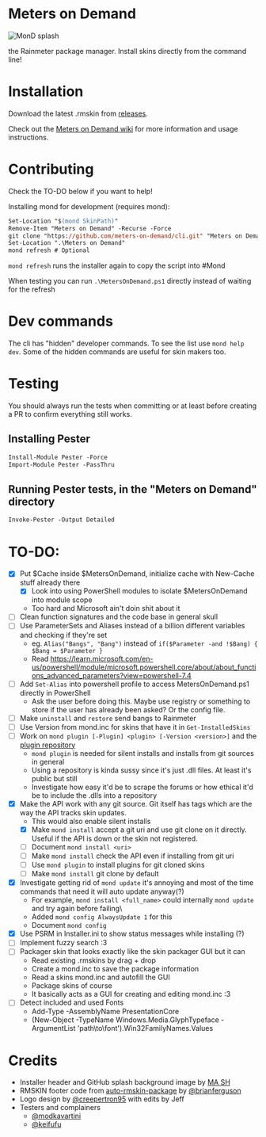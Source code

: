 # Meters on Demand

![MonD splash](https://repository-images.githubusercontent.com/601636170/25834e41-d86e-4f2a-809c-441ab80c2a8a)

the Rainmeter package manager. Install skins directly from the command line!

# Installation

Download the latest .rmskin from [releases](https://github.com/meters-on-demand/cli/releases).

Check out the [Meters on Demand wiki](https://docs.rainmeter.skin/) for more information and usage instructions.

# Contributing

Check the TO-DO below if you want to help!

Installing mond for development (requires mond):

```ps
Set-Location "$(mond SkinPath)"
Remove-Item "Meters on Demand" -Recurse -Force
git clone "https://github.com/meters-on-demand/cli.git" "Meters on Demand"
Set-Location ".\Meters on Demand"
mond refresh # Optional 
```

`mond refresh` runs the installer again to copy the script into #Mond

When testing you can run `.\MetersOnDemand.ps1` directly instead of waiting for the refresh

# Dev commands

The cli has "hidden" developer commands. To see the list use `mond help dev`. Some of the hidden commands are useful for skin makers too. 

# Testing

You should always run the tests when committing or at least before creating a PR to confirm everything still works.

## Installing Pester

```ps
Install-Module Pester -Force
Import-Module Pester -PassThru
```

## Running Pester tests, in the "Meters on Demand" directory

```ps
Invoke-Pester -Output Detailed
```

# TO-DO:

- [x] Put $Cache inside $MetersOnDemand, initialize cache with New-Cache stuff already there
  - [x] Look into using PowerShell modules to isolate $MetersOnDemand into module scope
  - Too hard and Microsoft ain't doin shit about it
- [ ] Clean function signatures and the code base in general skull
- [ ] Use ParameterSets and Aliases instead of a billion different variables and checking if they're set
  - eg. `Alias("Bangs", "Bang")` instead of `if($Parameter -and !$Bang) { $Bang = $Parameter }`
  - Read https://learn.microsoft.com/en-us/powershell/module/microsoft.powershell.core/about/about_functions_advanced_parameters?view=powershell-7.4
- [ ] Add `Set-Alias` into powershell profile to access MetersOnDemand.ps1 directly in PowerShell
  - Ask the user before doing this. Maybe use registry or something to store if the user has already been asked? Or the config file. 
- [ ] Make `uninstall` and `restore` send bangs to Rainmeter
- [ ] Use Version from mond.inc for skins that have it in `Get-InstalledSkins`
- [ ] Work on `mond plugin [-Plugin] <plugin> [-Version <version>]` and the [plugin repository](https://github.com/meters-on-demand/plugins)
  - `mond plugin` is needed for silent installs and installs from git sources in general
  - Using a repository is kinda sussy since it's just .dll files. At least it's public but still 
  - Investigate how easy it'd be to scrape the forums or how ethical it'd be to include the .dlls into a repository
- [x] Make the API work with any git source. Git itself has tags which are the way the API tracks skin updates.
  - This would also enable silent installs
  - [x] Make `mond install` accept a git uri and use git clone on it directly. Useful if the API is down or the skin not registered.
  - [ ] Document `mond install <uri>`
  - [ ] Make `mond install` check the API even if installing from git uri
  - [ ] Use `mond plugin` to install plugins for git cloned skins
  - [ ] Make `mond install` git clone by default
- [x] Investigate getting rid of `mond update` it's annoying and most of the time commands that need it will auto update anyway(?)
  - For example, `mond install <full_name>` could internally `mond update` and try again before failing\
  - Added `mond config AlwaysUpdate 1` for this
  - Document `mond config`
- [x] Use PSRM in Installer.ini to show status messages while installing (?)
- [ ] Implement fuzzy search :3
- [ ] Packager skin that looks exactly like the skin packager GUI but it can
  - Read existing .rmskins by drag + drop
  - Create a mond.inc to save the package information
  - Read a skins mond.inc and autofill the GUI
  - Package skins of course
  - It basically acts as a GUI for creating and editing mond.inc :3
- [ ] Detect included and used Fonts
  - Add-Type -AssemblyName PresentationCore
  - (New-Object -TypeName Windows.Media.GlyphTypeface -ArgumentList 'path\to\font').Win32FamilyNames.Values

# Credits

- Installer header and GitHub splash background image by [MA SH](https://www.artstation.com/artwork/L36yml)
- RMSKIN footer code from [auto-rmskin-package](https://github.com/brianferguson/auto-rmskin-package/blob/master/.github/workflows/release.yml) by [@brianferguson](https://github.com/brianferguson)
- Logo design by [@creepertron95](https://github.com/creepertron95) with edits by Jeff
- Testers and complainers
  - [@modkavartini](https://github.com/modkavartini)
  - [@keifufu](https://github.com/keifufu)
